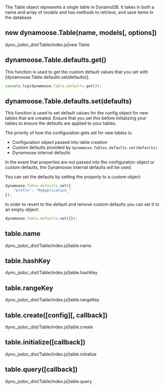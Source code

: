 The Table object represents a single table in DynamoDB. It takes in both a name and array of models and has methods to retrieve, and save items in the database.

## new dynamoose.Table(name, models[, options])

dyno_jsdoc_dist/Table/index.js|new Table

## dynamoose.Table.defaults.get()

This function is used to get the custom default values that you set with [dynamoose.Table.defaults.set(defaults)].

```js
console.log(dynamoose.Table.defaults.get());
```

## dynamoose.Table.defaults.set(defaults)

This function is used to set default values for the config object for new tables that are created. Ensure that you set this before initializing your tables to ensure the defaults are applied to your tables.

The priority of how the configuration gets set for new tables is:

- Configuration object passed into table creation
- Custom defaults provided by `dynamoose.Tables.defaults.set(defaults)`
- Dynamoose internal defaults

In the event that properties are not passed into the configuration object or custom defaults, the Dynamoose internal defaults will be used.

You can set the defaults by setting the property to a custom object:

```js
dynamoose.Table.defaults.set({
	"prefix": "MyApplication_"
});
```

In order to revert to the default and remove custom defaults you can set it to an empty object:

```js
dynamoose.Table.defaults.set({});
```

## table.name

dyno_jsdoc_dist/Table/index.js|table.name

## table.hashKey

dyno_jsdoc_dist/Table/index.js|table.hashKey

## table.rangeKey

dyno_jsdoc_dist/Table/index.js|table.rangeKey

## table.create([config][, callback])

dyno_jsdoc_dist/Table/index.js|table.create

## table.initialize([callback])

dyno_jsdoc_dist/Table/index.js|table.initialize

## table.query([callback])

dyno_jsdoc_dist/Table/index.js|table.query
